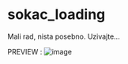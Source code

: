 # sokac_loading
Mali rad, nista posebno. Uzivajte...

PREVIEW :
![image](https://github.com/FarexDev/sokac_loading/assets/146355652/d712fd24-0951-42d3-8388-9d4bd81a7fe2)
